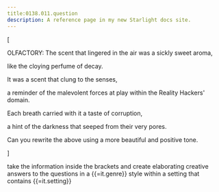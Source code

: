 ```yaml
---
title:0138.011.question
description: A reference page in my new Starlight docs site.
---
```

[





OLFACTORY: The scent that lingered in the air was a sickly sweet aroma,  

like the cloying perfume of decay.  

It was a scent that clung to the senses,  

a reminder of the malevolent forces at play within the Reality Hackers' domain.  

Each breath carried with it a taste of corruption,  

a hint of the darkness that seeped from their very pores. 

Can you rewrite the above using a more beautiful and positive tone.

]

take the information inside the brackets and create elaborating creative answers to the questions in a {{=it.genre}} style within a setting that contains {{=it.setting}}

